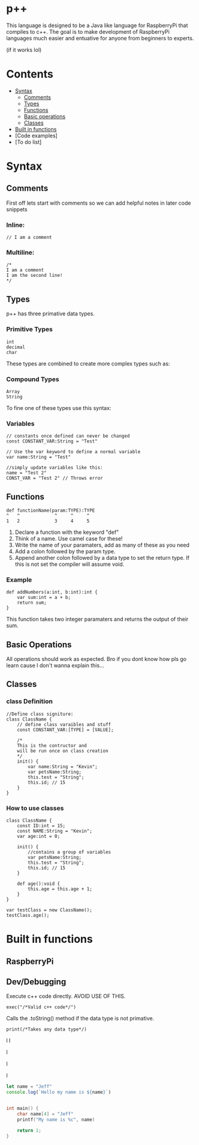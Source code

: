 
# p++
This language is designed to be a Java like language for RaspberryPi that compiles to c++. The goal is to make development of RaspberryPi languages much easier and entuative for anyone from beginners to experts.

(if it works lol)

# Contents
 - [Syntax](#syntax)
    - [Comments](#comments)
    - [Types](#types)
    - [Functions](#functions)
    - [Basic operations](#basic-operations)
    - [Classes](#classes)
 - [Built in functions](#built-in-functions)
 - [Code examples]
 - [To do list]

# Syntax
## Comments
First off lets start with comments so we can add helpful notes in later code snippets

### Inline:
```
// I am a comment
```

### Multiline:
```
/* 
I am a comment
I am the second line!
*/
```
## Types
p++ has three primative data types.
### Primitive Types
```
int 
decimal
char
```
These types are combined to create more complex types such as:
### Compound Types
```
Array
String
```
To fine one of these types use this syntax:
### Variables
```
// constants once defined can never be changed
const CONSTANT_VAR:String = "Test"

// Use the var keyword to define a normal variable
var name:String = "Test"

//simply update variables like this:
name = "Test 2"
CONST_VAR = "Test 2" // Throws error
```

## Functions
```
def functionName(param:TYPE):TYPE
^   ^             ^     ^     ^  
1   2             3     4     5
```
1. Declare a function with the keyword "def"
2. Think of a name. Use camel case for these!
3. Write the name of your paramaters, add as many of these as you need
4. Add a colon followed by the param type.
5. Append another colon followed by a data type to set the return type. If this is not set the compiler will assume void.

### Example
```
def addNumbers(a:int, b:int):int {
    var sum:int = a + b;
    return sum;
}
```
This function takes two integer paramaters and returns the output of their sum.

## Basic Operations
All operations should work as expected. Bro if you dont know how pls go learn cause I don't wanna explain this...

## Classes
### class Definition
```
//Define class signiture:
class ClassName {
    // define class varaibles and stuff
    const CONSTANT_VAR:[TYPE] = [VALUE];

    /* 
    This is the contructor and 
    will be run once on class creation
    */
    init() {
        var name:String = "Kevin";
        var petsName:String;
        this.test = "String";
        this.id; // 15
    }
}
```

### How to use classes

```
class ClassName {
    const ID:int = 15;
    const NAME:String = "Kevin";
    var age:int = 0;

    init() {
        //contains a group of variables
        var petsName:String;
        this.test = "String";
        this.id; // 15
    }

    def age():void {
        this.age = this.age + 1;
    }
}

var testClass = new ClassName();
testClass.age();

```

# Built in functions
## RaspberryPi

## Dev/Debugging
Execute c++ code directly. AVOID USE OF THIS.
```
exec("/*Valid c++ code*/")
```

Calls the .toString() method if the data type is not primative.
```
print(/*Takes any data type*/)
```



l
l

l

l

l
```js
let name = "Jeff"
console.log(`Hello my name is ${name}`)
```

```c++

int main() {
    char name[4] = "Jeff"
    printf("My name is %c", name)

    return 1;
}

```